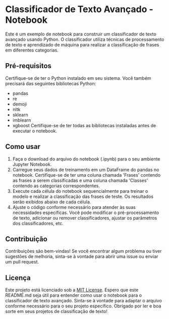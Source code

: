  # Classificador de Texto Avançado - Notebook
 Este é um exemplo de notebook para construir um classificador de texto avançado usando Python. O classificador utiliza técnicas de processamento de texto e aprendizado de máquina para realizar a classificação de frases em diferentes categorias.
 ## Pré-requisitos
 Certifique-se de ter o Python instalado em seu sistema. Você também precisará das seguintes bibliotecas Python:
 - pandas
- re
- demoji
- nltk
- sklearn
- imblearn
- xgboost
 Certifique-se de ter todas as bibliotecas instaladas antes de executar o notebook.
 ## Como usar
 1. Faça o download do arquivo do notebook (.ipynb) para o seu ambiente Jupyter Notebook.
2. Carregue seus dados de treinamento em um DataFrame do pandas no notebook. Certifique-se de ter uma coluna chamada 'Frases' contendo as frases a serem classificadas e uma coluna chamada 'Classes' contendo as categorias correspondentes.
3. Execute cada célula do notebook sequencialmente para treinar o modelo e realizar a classificação das frases de teste. Os resultados serão exibidos abaixo de cada célula.
4. Ajuste o código conforme necessário para atender às suas necessidades específicas. Você pode modificar o pré-processamento de texto, adicionar ou remover classificadores, ajustar os parâmetros dos classificadores, etc.
 ## Contribuição
 Contribuições são bem-vindas! Se você encontrar algum problema ou tiver sugestões de melhoria, sinta-se à vontade para abrir uma issue ou enviar um pull request.
 ## Licença
 Este projeto está licenciado sob a [MIT License](https://opensource.org/licenses/MIT).
 Espero que este README.md seja útil para entender como usar o notebook para o classificador de texto avançado. Sinta-se à vontade para adaptar o arquivo conforme necessário para o seu projeto específico.
 Obrigado por ler e boa sorte em seus projetos de classificação de texto!
